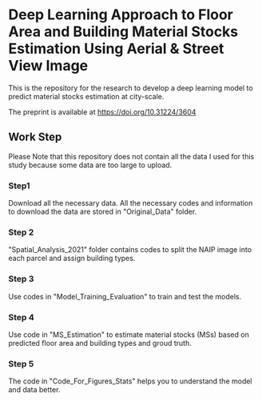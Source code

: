 # Deep Learning Approach to Floor Area and Building Material Stocks Estimation Using Aerial & Street View Image
This is the repository for the research to develop a deep learning model to predict material stocks estimation at city-scale.

The preprint is available at https://doi.org/10.31224/3604

## Work Step
Please Note that this repository does not contain all the data I used for this study because some data are too large to upload.

### Step1

Download all the necessary data. All the necessary codes and information to download the data are stored in "Original_Data" folder.


### Step 2

"Spatial_Analysis_2021" folder contains codes to split the NAIP image into each parcel and assign building types. 

### Step 3

Use codes in "Model_Training_Evaluation" to train and test the models.

### Step 4

Use code in "MS_Estimation" to estimate material stocks (MSs) based on predicted floor area and building types and groud truth.

### Step 5

The code in "Code_For_Figures_Stats" helps you to understand the model and data better.
